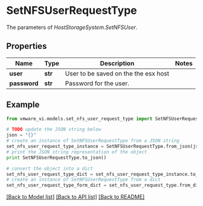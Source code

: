 # SetNFSUserRequestType

The parameters of *HostStorageSystem.SetNFSUser*. 

## Properties
Name | Type | Description | Notes
------------ | ------------- | ------------- | -------------
**user** | **str** | User to be saved on the the esx host  | 
**password** | **str** | Password for the user.  | 

## Example

```python
from vmware_vi.models.set_nfs_user_request_type import SetNFSUserRequestType

# TODO update the JSON string below
json = "{}"
# create an instance of SetNFSUserRequestType from a JSON string
set_nfs_user_request_type_instance = SetNFSUserRequestType.from_json(json)
# print the JSON string representation of the object
print SetNFSUserRequestType.to_json()

# convert the object into a dict
set_nfs_user_request_type_dict = set_nfs_user_request_type_instance.to_dict()
# create an instance of SetNFSUserRequestType from a dict
set_nfs_user_request_type_form_dict = set_nfs_user_request_type.from_dict(set_nfs_user_request_type_dict)
```
[[Back to Model list]](../README.md#documentation-for-models) [[Back to API list]](../README.md#documentation-for-api-endpoints) [[Back to README]](../README.md)


